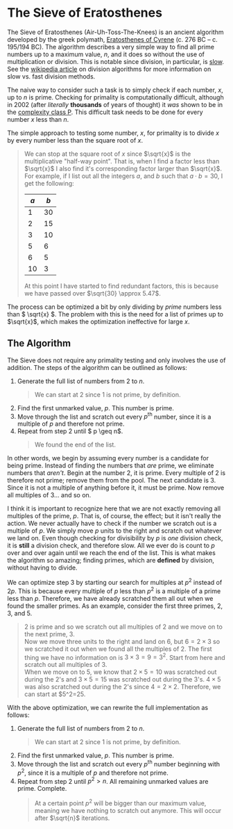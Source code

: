 # The Sieve of Eratosthenes

The Sieve of Eratosthenes (Air-Uh-Toss-The-Knees) is an ancient algorithm developed by the greek polymath, [Eratosthenes of Cyrene](https://en.wikipedia.org/wiki/Eratosthenes) (c. 276 BC – c. 195/194 BC).  The algorithm describes a very simple way to find all prime numbers up to a maximum value, $n$, and it does so without the use of multiplication or division.  This is notable since division, in particular, is [slow](https://en.wikipedia.org/wiki/Computational_complexity_of_mathematical_operations).  See the [wikipedia article](https://en.wikipedia.org/wiki/Division_algorithm#Fast_division_methods) on division algorithms for more information on slow vs. fast division methods.

The naive way to consider such a task is to simply check if each number, $x$,  up to $n$ is prime. Checking for primality is computationally difficult, although in 2002 (after *literally* **thousands** of years of thought) it *was* shown to be in the [complexity class P](https://en.wikipedia.org/wiki/P_(complexity)).  This difficult task needs to be done for every number $x$ less than $n$.  

The simple approach to testing some number, $x$, for primality is to divide $x$ by every number less than the square root of $x$.

> We can stop at the square root of $x$ since $\sqrt{x}$ is the multiplicative "half-way point".  That is, when I find a factor less than $\sqrt{x}$ I also find it's corresponding factor larger than $\sqrt{x}$.  For example, if I list out all the integers $a$, and $b$ such that $a \cdot b = 30$, I get the following:  
>
> | $a$ | $b$ |
> |-|-|
> | 1 | 30 |
> | 2 | 15 |
> | 3 | 10 |
> | 5 | 6 |
> | 6 | 5 |
> | 10 | 3 |
>
> At this point I have started to find redundant factors, this is because we have passed over $\sqrt{30} \approx 5.47$.

The process can be optimized a bit by only dividing by *prime* numbers less than $ \sqrt{x} $.  The problem with this is the need for a list of primes up to $\sqrt{x}$, which makes the optimization ineffective for large $x$.

## The Algorithm

The Sieve does not require any primality testing and only involves the use of addition.  The steps of the algorithm can be outlined as follows:

1. Generate the full list of numbers from $2$ to $n$.  
    > We can start at 2 since 1 is not prime, by definition.
2. Find the first unmarked value, $p$. This number is prime.
3. Move through the list and scratch out every $p^{\text{th}}$ number, since it is a multiple of $p$ and therefore not prime.
4. Repeat from step 2 until $ p \geq n$.
    > We found the end of the list.

In other words, we begin by assuming every number is a candidate for being prime. Instead of finding the numbers that *are* prime, we eliminate numbers that *aren't*. Begin at the number $2$, it is prime. Every multiple of $2$ is therefore not prime; remove them from the pool. The next candidate is $3$.  Since it is not a multiple of anything before it, it must be prime. Now remove all multiples of $3$... and so on.  

I think it is important to recognize here that we are not exactly removing all multiples of the prime, $p$.  That is, of course, the effect; but it isn't really the action.  We never actually have to check if the number we scratch out is a multiple of $p$.  We simply move $p$ units to the right and scratch out whatever we land on. Even though checking for divisibility by $p$ is *one* division check, it is **still** a division check, and therefore slow. All we ever do is count to $p$ over and over again until we reach the end of the list.  This is what makes the algorithm so amazing; finding primes, which are **defined** by division, without having to divide.

We can optimize step 3 by starting our search for multiples at $p^2$ instead of $2p$.  This is because every multiple of $p$ less than $p^2$ is a multiple of a prime less than $p$. Therefore, we have already scratched them all out when we found the smaller primes.  As an example, consider the first three primes, $2$, $3$, and $5$.  
>$2$ is prime and so we scratch out all multiples of $2$ and we move on to the next prime, $3$.  
Now we move three units to the right and land on $6$, but $6=2\times3$ so we scratched it out when we found all the multiples of $2$.  The first thing we have no information on is $3\times3 = 9 = 3^2$.  Start from here and scratch out all multiples of 3.  
When we move on to $5$, we know that $2\times5 =10$ was scratched out during the $2$'s and $3\times5=15$ was scratched out during the $3$'s.  $4\times5$ was also scratched out during the $2$'s since $4=2\times2$.  Therefore, we can start at $5^2=25.

With the above optimization, we can rewrite the full implementation as follows:

1. Generate the full list of numbers from $2$ to $n$.  
    > We can start at 2 since 1 is not prime, by definition.
2. Find the first unmarked value, $p$. This number is prime.
3. Move through the list and scratch out every $p^{\text{th}}$ number beginning with $p^2$, since it is a multiple of $p$ and therefore not prime.
4. Repeat from step 2 until $p^2 > n$. All remaining unmarked values are prime. Complete.
    > At a certain point $p^2$ will be bigger than our maximum value, meaning we have nothing to scratch out anymore.  This will occur after $\sqrt{n}$ iterations.

